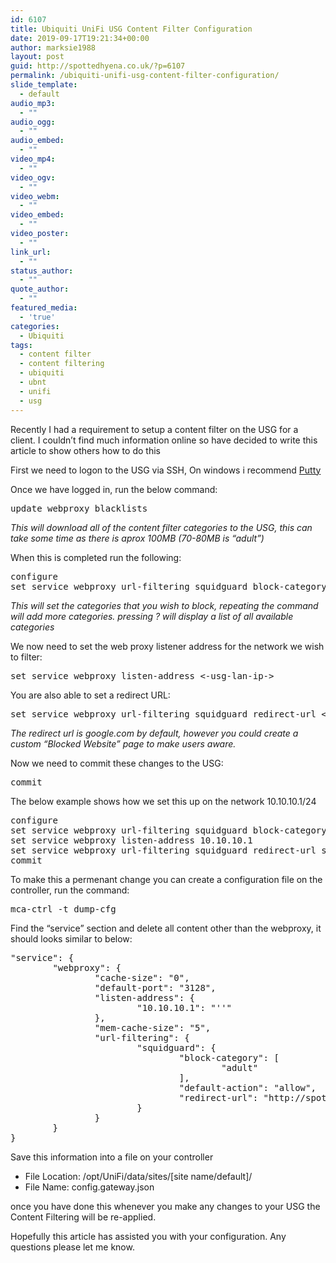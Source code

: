 ```yaml
---
id: 6107
title: Ubiquiti UniFi USG Content Filter Configuration
date: 2019-09-17T19:21:34+00:00
author: marksie1988
layout: post
guid: http://spottedhyena.co.uk/?p=6107
permalink: /ubiquiti-unifi-usg-content-filter-configuration/
slide_template:
  - default
audio_mp3:
  - ""
audio_ogg:
  - ""
audio_embed:
  - ""
video_mp4:
  - ""
video_ogv:
  - ""
video_webm:
  - ""
video_embed:
  - ""
video_poster:
  - ""
link_url:
  - ""
status_author:
  - ""
quote_author:
  - ""
featured_media:
  - 'true'
categories:
  - Ubiquiti
tags:
  - content filter
  - content filtering
  - ubiquiti
  - ubnt
  - unifi
  - usg
---
```

Recently I had a requirement to setup a content filter on the USG for a client. I couldn&#8217;t find much information online so have decided to write this article to show others how to do this

First we need to logon to the USG via SSH, On windows i recommend [Putty](https://www.chiark.greenend.org.uk/~sgtatham/putty/latest.html)

Once we have logged in, run the below command:

<pre class="lang:default decode:true">update webproxy blacklists</pre>

<span style="font-size: 14px;"><em>This will download all of the content filter categories to the USG, this can take some time as there is aprox 100MB (70-80MB is &#8220;adult&#8221;)</em></span>

When this is completed run the following:

<pre class="lang:default decode:true ">configure
set service webproxy url-filtering squidguard block-category &lt;insert caregory&gt;</pre>

<span style="font-size: 14px;"><em>This will set the categories that you wish to block, repeating the command will add more categories. pressing ? will display a list of all available categories</em></span>

We now need to set the web proxy listener address for the network we wish to filter:

<pre class="lang:default decode:true">set service webproxy listen-address &lt;-usg-lan-ip-&gt;</pre>

You are also able to set a redirect URL:

<pre class="lang:default decode:true ">set service webproxy url-filtering squidguard redirect-url &lt;url&gt;</pre>

<span style="font-size: 14px;"><em>The redirect url is google.com by default, however you could create a custom &#8220;Blocked Website&#8221; page to make users aware.</em></span>

Now we need to commit these changes to the USG:

<pre class="lang:default decode:true ">commit</pre>

The below example shows how we set this up on the network 10.10.10.1/24

<pre class="lang:default decode:true">configure
set service webproxy url-filtering squidguard block-category adult
set service webproxy listen-address 10.10.10.1
set service webproxy url-filtering squidguard redirect-url spottedhyena.co.uk
commit</pre>

To make this a permenant change you can create a configuration file on the controller, run the command:

<pre class="lang:default decode:true ">mca-ctrl -t dump-cfg</pre>

Find the &#8220;service&#8221; section and delete all content other than the webproxy, it should looks similar to below:

<pre class="lang:default decode:true">"service": {
        "webproxy": {
                "cache-size": "0",
                "default-port": "3128",
                "listen-address": {
                        "10.10.10.1": "''"
                },
                "mem-cache-size": "5",
                "url-filtering": {
                        "squidguard": {
                                "block-category": [
                                        "adult"
                                ],
                                "default-action": "allow",
                                "redirect-url": "http://spottedhyena.co.uk"
                        }
                }
        }
}</pre>

Save this information into a file on your controller

  * File Location: /opt/UniFi/data/sites/[site name/default]/
  * File Name: config.gateway.json

once you have done this whenever you make any changes to your USG the Content Filtering will be re-applied.

Hopefully this article has assisted you with your configuration. Any questions please let me know.